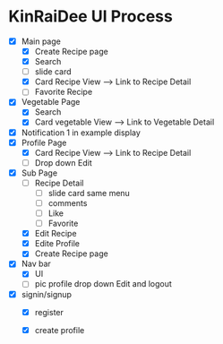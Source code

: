 # KinRaiDee UI Process
- [x] Main page
  - [x] Create Recipe page
  - [x] Search
  - [ ] slide card
  - [x] Card Recipe View --> Link to Recipe Detail
  - [ ] Favorite Recipe
- [x] Vegetable Page
  - [x] Search
  - [x] Card vegetable View --> Link to Vegetable Detail
- [x] Notification 1 in example display
- [x] Profile Page
  - [x] Card Recipe View --> Link to Recipe Detail
   - [ ] Drop down Edit
- [x] Sub Page
  - [ ] Recipe Detail
    - [ ] slide card same menu
    - [ ] comments
    - [ ] Like
    - [ ] Favorite
  - [x] Edit Recipe
  - [x] Edite Profile
  - [x] Create Recipe page

- [x] Nav bar
  - [x] UI
  - [ ] pic profile drop down Edit and logout

- [x] signin/signup
  - [x] register
  - [x] create profile

